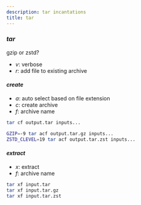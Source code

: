 ```yaml
---
description: tar incantations
title: tar
---
```


### _tar_

gzip or zstd?

- _v_: verbose
- _r_: add file to existing archive

#### _create_

- _a_: auto select based on file extension
- _c_: create archive
- _f_: archive name

```sh
tar cf output.tar inputs...

GZIP=-9 tar acf output.tar.gz inputs...
ZSTD_CLEVEL=19 tar acf output.tar.zst inputs...
```

#### _extract_

- _x_: extract
- _f_: archive name

```sh
tar xf input.tar
tar xf input.tar.gz
tar xf input.tar.zst
```
